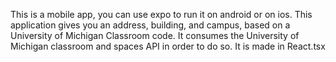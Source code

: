 This is a mobile app, you can use expo to run it on android or on ios. This application gives you an address, building, and campus, based on a University of Michigan Classroom code. It consumes the University of Michigan classroom and spaces API in order to do so. It is made in React.tsx
